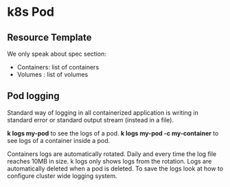 # k8s Pod

## Resource Template

We only speak about spec section:

- Containers: list of containers
- Volumes : list of volumes

## Pod logging

Standard way of logging in all containerized application is writing in standard error or standard output stream (instead in a file).

**k logs my-pod** to see the logs of a pod.
**k logs my-pod -c my-container** to see logs of a container inside a pod.

Containers logs are automatically rotated. Daily and every time the log file reaches 10MB in size. k logs only shows logs from the rotation. Logs are automatically deleted when a pod is deleted. To save the logs look at how to configure cluster wide logging system.
